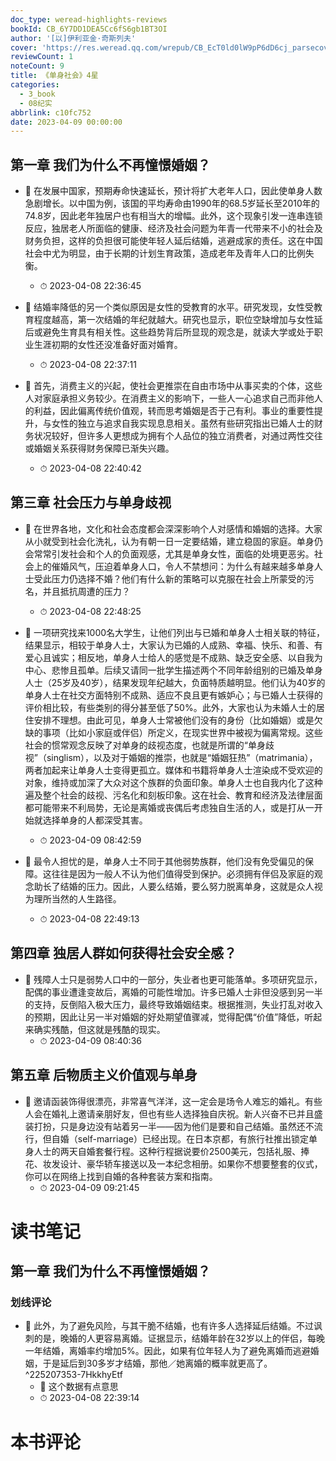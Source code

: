 ```yaml
---
doc_type: weread-highlights-reviews
bookId: CB_6Y7DD1DEA5Cc6fS6gb1BT3OI
author: '[以]伊利亚金·奇斯列夫'
cover: 'https://res.weread.qq.com/wrepub/CB_EcT0ld0lW9pP6dD6cj_parsecover'
reviewCount: 1
noteCount: 9
title: 《单身社会》4星
categories:
  - 3_book
  - 08纪实
abbrlink: c10fc752
date: 2023-04-09 00:00:00
---
```



## 第一章 我们为什么不再憧憬婚姻？


- 📌 在发展中国家，预期寿命快速延长，预计将扩大老年人口，因此使单身人数急剧增长。以中国为例，该国的平均寿命由1990年的68.5岁延长至2010年的74.8岁，因此老年独居户也有相当大的增幅。此外，这个现象引发一连串连锁反应，独居老人所面临的健康、经济及社会问题为年青一代带来不小的社会及财务负担，这样的负担很可能使年轻人延后结婚，逃避成家的责任。这在中国社会中尤为明显，由于长期的计划生育政策，造成老年及青年人口的比例失衡。 
    - ⏱ 2023-04-08 22:36:45 

- 📌 结婚率降低的另一个类似原因是女性的受教育的水平。研究发现，女性受教育程度越高，第一次结婚的年纪就越大。研究也显示，职位空缺增加与女性延后或避免生育具有相关性。这些趋势背后所显现的观念是，就读大学或处于职业生涯初期的女性还没准备好面对婚育。 
    - ⏱ 2023-04-08 22:37:11 


- 📌 首先，消费主义的兴起，使社会更推崇在自由市场中从事买卖的个体，这些人对家庭承担义务较少。在消费主义的影响下，一些人一心追求自己而非他人的利益，因此偏离传统价值观，转而思考婚姻是否于己有利。事业的重要性提升，与女性的独立与追求自我实现息息相关。虽然有些研究指出已婚人士的财务状况较好，但许多人更想成为拥有个人品位的独立消费者，对通过两性交往或婚姻关系获得财务保障已渐失兴趣。 
    - ⏱ 2023-04-08 22:40:42 
## 第三章 社会压力与单身歧视


- 📌 在世界各地，文化和社会态度都会深深影响个人对感情和婚姻的选择。大家从小就受到社会化洗礼，认为有朝一日一定要结婚，建立稳固的家庭。单身仍会常常引发社会和个人的负面观感，尤其是单身女性，面临的处境更恶劣。社会上的催婚风气，压迫着单身人口，令人不禁想问：为什么有越来越多单身人士受此压力仍选择不婚？他们有什么新的策略可以克服在社会上所蒙受的污名，并且抵抗周遭的压力？ 
    - ⏱ 2023-04-08 22:48:25 

- 📌 一项研究找来1000名大学生，让他们列出与已婚和单身人士相关联的特征，结果显示，相较于单身人士，大家认为已婚的人成熟、幸福、快乐、和善、有爱心且诚实；相反地，单身人士给人的感觉是不成熟、缺乏安全感、以自我为中心、悲惨且孤单。后续又请同一批学生描述两个不同年龄组别的已婚及单身人士（25岁及40岁），结果发现年纪越大，负面特质越明显。他们认为40岁的单身人士在社交方面特别不成熟、适应不良且更有嫉妒心；与已婚人士获得的评价相比较，有些类别的得分甚至低了50%。此外，大家也认为未婚人士的居住安排不理想。由此可见，单身人士常被他们没有的身份（比如婚姻）或是欠缺的事项（比如小家庭或伴侣）所定义，在现实世界中被视为偏离常规。这些社会的惯常观念反映了对单身的歧视态度，也就是所谓的“单身歧视”（singlism），以及对于婚姻的推崇，也就是“婚姻狂热”（matrimania），两者加起来让单身人士变得更孤立。媒体和书籍将单身人士渲染成不受欢迎的对象，维持或加深了大众对这个族群的负面印象。单身人士也自我内化了这种遍及整个社会的歧视、污名化和刻板印象。这在社会、教育和经济及法律层面都可能带来不利局势，无论是离婚或丧偶后考虑独自生活的人，或是打从一开始就选择单身的人都深受其害。 
    - ⏱ 2023-04-09 08:42:59 

- 📌 最令人担忧的是，单身人士不同于其他弱势族群，他们没有免受偏见的保障。这往往是因为一般人不认为他们值得受到保护。必须拥有伴侣及家庭的观念助长了结婚的压力。因此，人要么结婚，要么努力脱离单身，这就是众人视为理所当然的人生路径。 
    - ⏱ 2023-04-08 22:49:13 
## 第四章 独居人群如何获得社会安全感？


- 📌 残障人士只是弱势人口中的一部分，失业者也更可能落单。多项研究显示，配偶的事业遭逢变故后，离婚的可能性增加。许多已婚人士非但没感到另一半的支持，反倒陷入极大压力，最终导致婚姻结束。根据推测，失业打乱对收入的预期，因此让另一半对婚姻的好处期望值骤减，觉得配偶“价值”降低，听起来确实残酷，但这就是残酷的现实。 
    - ⏱ 2023-04-09 08:40:36 
## 第五章 后物质主义价值观与单身


- 📌 邀请函装饰得很漂亮，非常喜气洋洋，这一定会是场令人难忘的婚礼。有些人会在婚礼上邀请亲朋好友，但也有些人选择独自庆祝。新人兴奋不已并且盛装打扮，只是身边没有站着另一半——因为他们是要和自己结婚。虽然还不流行，但自婚（self-marriage）已经出现。在日本京都，有旅行社推出锁定单身人士的两天自婚套餐行程。这种行程据说要价2500美元，包括礼服、捧花、妆发设计、豪华轿车接送以及一本纪念相册。如果你不想要整套的仪式，你可以在网络上找到自婚的各种套装方案和指南。 
    - ⏱ 2023-04-09 09:21:45 

# 读书笔记

## 第一章 我们为什么不再憧憬婚姻？

### 划线评论
- 📌 此外，为了避免风险，与其干脆不结婚，也有许多人选择延后结婚。不过讽刺的是，晚婚的人更容易离婚。证据显示，结婚年龄在32岁以上的伴侣，每晚一年结婚，离婚率约增加5%。因此，如果有位年轻人为了避免离婚而逃避婚姻，于是延后到30多岁才结婚，那他／她离婚的概率就更高了。  ^225207353-7HkkhyEtf
    - 💭 这个数据有点意思
    - ⏱ 2023-04-08 22:39:14


# 本书评论
